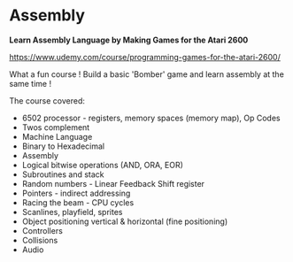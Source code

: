 # Assembly

<strong>Learn Assembly Language by Making Games for the Atari 2600</strong>

https://www.udemy.com/course/programming-games-for-the-atari-2600/

What a fun course ! Build a basic 'Bomber' game and learn assembly at the same time !

The course covered:
- 6502 processor - registers, memory spaces (memory map), Op Codes
- Twos complement
- Machine Language
- Binary to Hexadecimal
- Assembly
- Logical bitwise operations (AND, ORA, EOR)
- Subroutines and stack
- Random numbers - Linear Feedback Shift register
- Pointers - indirect addressing
- Racing the beam - CPU cycles
- Scanlines, playfield, sprites
- Object positioning vertical & horizontal (fine positioning)
- Controllers
- Collisions
- Audio


